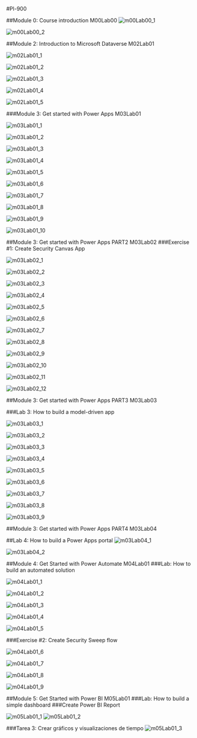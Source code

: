#Pl-900

##Module 0: Course introduction M00Lab00
![m00Lab00_1](Evidencia/m00Lab00_1.PNG)

![m00Lab00_2](Evidencia/m00Lab00_2.PNG)

##Module 2: Introduction to Microsoft Dataverse M02Lab01

![m02Lab01_1](Evidencia/m02Lab01_1.PNG)

![m02Lab01_2](Evidencia/m02Lab01_2.PNG)

![m02Lab01_3](Evidencia/m02Lab01_3.PNG)

![m02Lab01_4](Evidencia/m02Lab01_4.PNG)

![m02Lab01_5](Evidencia/m02Lab01_5.PNG)

###Module 3: Get started with Power Apps M03Lab01

![m03Lab01_1](Evidencia/m03Lab01_1.PNG)

![m03Lab01_2](Evidencia/m03Lab01_2.PNG)

![m03Lab01_3](Evidencia/m03Lab01_3.PNG)

![m03Lab01_4](Evidencia/m03Lab01_4.PNG)

![m03Lab01_5](Evidencia/m03Lab01_5.PNG)

![m03Lab01_6](Evidencia/m03Lab01_6.PNG)

![m03Lab01_7](Evidencia/m03Lab01_7.PNG)

![m03Lab01_8](Evidencia/m03Lab01_8.PNG)

![m03Lab01_9](Evidencia/m03Lab01_9.PNG)

![m03Lab01_10](Evidencia/m03Lab01_10.PNG)

##Module 3: Get started with Power Apps PART2 M03Lab02
###Exercise #1: Create Security Canvas App

![m03Lab02_1](Evidencia/m03Lab02_1.PNG)

![m03Lab02_2](Evidencia/m03Lab02_2.PNG)

![m03Lab02_3](Evidencia/m03Lab02_3.PNG)

![m03Lab02_4](Evidencia/m03Lab02_4.PNG)

![m03Lab02_5](Evidencia/m03Lab02_5.PNG)

![m03Lab02_6](Evidencia/m03Lab02_6.PNG)

![m03Lab02_7](Evidencia/m03Lab02_7.PNG)

![m03Lab02_8](Evidencia/m03Lab02_8.PNG)

![m03Lab02_9](Evidencia/m03Lab02_9.PNG)

![m03Lab02_10](Evidencia/m03Lab02_10.PNG)

![m03Lab02_11](Evidencia/m03Lab02_11.PNG)

![m03Lab02_12](Evidencia/m03Lab02_12.PNG)

##Module 3: Get started with Power Apps PART3 M03Lab03

###Lab 3: How to build a model-driven app

![m03Lab03_1](Evidencia/m03Lab03_1.PNG)

![m03Lab03_2](Evidencia/m03Lab03_2.PNG)

![m03Lab03_3](Evidencia/m03Lab03_3.PNG)

![m03Lab03_4](Evidencia/m03Lab03_4.PNG)

![m03Lab03_5](Evidencia/m03Lab03_5.PNG)

![m03Lab03_6](Evidencia/m03Lab03_6.PNG)

![m03Lab03_7](Evidencia/m03Lab03_7.PNG)

![m03Lab03_8](Evidencia/m03Lab03_8.PNG)

![m03Lab03_9](Evidencia/m03Lab03_9.PNG)

##Module 3: Get started with Power Apps PART4 M03Lab04

##Lab 4: How to build a Power Apps portal
![m03Lab04_1](Evidencia/m03Lab04_1.PNG)

![m03Lab04_2](Evidencia/m03Lab04_2.PNG)

##Module 4: Get Started with Power Automate M04Lab01
###Lab: How to build an automated solution

![m04Lab01_1](Evidencia/m04Lab01_1.PNG)

![m04Lab01_2](Evidencia/m04Lab01_2.PNG)

![m04Lab01_3](Evidencia/m04Lab01_3.PNG)

![m04Lab01_4](Evidencia/m04Lab01_4.PNG)

![m04Lab01_5](Evidencia/m04Lab01_5.PNG)

###Exercise #2: Create Security Sweep flow

![m04Lab01_6](Evidencia/m04Lab01_6.PNG)

![m04Lab01_7](Evidencia/m04Lab01_7.PNG)

![m04Lab01_8](Evidencia/m04Lab01_8.PNG)

![m04Lab01_9](Evidencia/m04Lab01_9.PNG)

##Module 5: Get Started with Power BI M05Lab01
###Lab: How to build a simple dashboard
###Create Power BI Report

![m05Lab01_1](Evidencia/m05Lab01_1.PNG)
![m05Lab01_2](Evidencia/m05Lab01_2.PNG)

###Tarea 3: Crear gráficos y visualizaciones de tiempo
![m05Lab01_3](Evidencia/m05Lab01_3.PNG)

